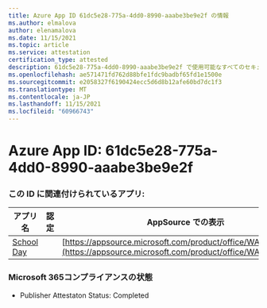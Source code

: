 ```yaml
---
title: Azure App ID 61dc5e28-775a-4dd0-8990-aaabe3be9e2f の情報
ms.author: elmalova
author: elenamalova
ms.date: 11/15/2021
ms.topic: article
ms.service: attestation
certification_type: attested
description: 61dc5e28-775a-4dd0-8990-aaabe3be9e2f で使用可能なすべてのセキュリティおよびコンプライアンス情報。
ms.openlocfilehash: ae571471fd762d88bfe1fdc9badbf65fd1e1500e
ms.sourcegitcommit: e2058327f6190424ecc5d6d8b12afe60bd7dc1f3
ms.translationtype: MT
ms.contentlocale: ja-JP
ms.lasthandoff: 11/15/2021
ms.locfileid: "60966743"
---
```

# <a name="azure-app-id-61dc5e28-775a-4dd0-8990-aaabe3be9e2f"></a>Azure App ID: 61dc5e28-775a-4dd0-8990-aaabe3be9e2f


### <a name="apps-associated-with-this-id"></a>この ID に関連付けられているアプリ:
| **アプリ名** | **認定** | **AppSource での表示** |
|--------------|---------------|-----------------------|
| [School Day](https://docs.microsoft.com/microsoft-365-app-certification/forward/WA200001430) |  | [https://appsource.microsoft.com/product/office/WA200001430](https://appsource.microsoft.com/product/office/WA200001430) |

### <a name="microsoft-365-app-compliance-status"></a>Microsoft 365コンプライアンスの状態
- Publisher Attestaton Status: Completed
